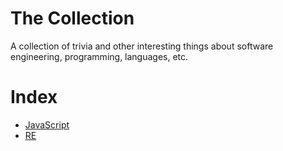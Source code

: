 # The Collection
A collection of trivia and other interesting things about software engineering, programming, languages, etc. 
# Index
* [JavaScript](https://github.com/Saenil/the-collection/blob/main/js.md)
* [RE](https://github.com/Saenil/the-collection/blob/main/re.md)

